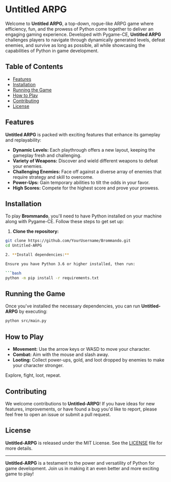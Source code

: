 # Untitled ARPG

Welcome to **Untitled ARPG**, a top-down, rogue-like ARPG game where efficiency, fun, and the prowess of Python come together to deliver an engaging gaming experience. Developed with Pygame-CE, **Untitled ARPG** challenges players to navigate through dynamically generated levels, defeat enemies, and survive as long as possible, all while showcasing the capabilities of Python in game development.

## Table of Contents

- [Features](#features)
- [Installation](#installation)
- [Running the Game](#running-the-game)
- [How to Play](#how-to-play)
- [Contributing](#contributing)
- [License](#license)

## Features

**Untitled ARPG** is packed with exciting features that enhance its gameplay and replayability:

- **Dynamic Levels:** Each playthrough offers a new layout, keeping the gameplay fresh and challenging.
- **Variety of Weapons:** Discover and wield different weapons to defeat your enemies.
- **Challenging Enemies:** Face off against a diverse array of enemies that require strategy and skill to overcome.
- **Power-Ups:** Gain temporary abilities to tilt the odds in your favor.
- **High Scores:** Compete for the highest score and prove your prowess.

## Installation

To play **Brommando**, you'll need to have Python installed on your machine along with Pygame-CE. Follow these steps to get set up:

1. **Clone the repository:**

```bash
git clone https://github.com/YourUsername/Brommando.git
cd Untitled-ARPG

2. **Install dependencies:**

Ensure you have Python 3.6 or higher installed, then run:

```bash
python -m pip install -r requirements.txt
```

## Running the Game

Once you've installed the necessary dependencies, you can run **Untitled-ARPG** by executing:

```bash
python src/main.py
```

## How to Play

- **Movement:** Use the arrow keys or WASD to move your character.
- **Combat:** Aim with the mouse and slash away.
- **Looting:** Collect power-ups, gold, and loot dropped by enemies to make your character stronger.

Explore, fight, loot, repeat.

## Contributing

We welcome contributions to **Untitled-ARPG**! If you have ideas for new features, improvements, or have found a bug you'd like to report, please feel free to open an issue or submit a pull request.

## License

**Untitled-ARPG** is released under the MIT License. See the [LICENSE](LICENSE) file for more details.

---

**Untitled-ARPG** is a testament to the power and versatility of Python for game development. Join us in making it an even better and more exciting game to play!
```

